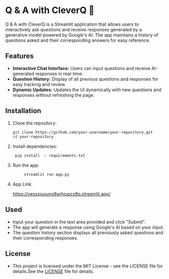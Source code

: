 # Q & A with CleverQ 🤖

Q & A with CleverQ is a Streamlit application that allows users to interactively ask questions and receive responses generated by a generative model powered by Google's AI. The app maintains a history of questions asked and their corresponding answers for easy reference.

## Features

- **Interactive Chat Interface:** Users can input questions and receive AI-generated responses in real-time.
- **Question History:** Display of all previous questions and responses for easy tracking and review.
- **Dynamic Updates:** Updates the UI dynamically with new questions and responses without refreshing the page.

## Installation

1. Clone the repository:

   ```bash
   git clone https://github.com/your-username/your-repository.git
   cd your-repository

2. Install dependencies:

    ```bash
     pip install -r requirements.txt

3. Run the app:

    ```bash
         streamlit run app.py

4. App Link:
   
      https://vessxjuxunq8wjhiupcx8p.streamlit.app/
## Used

- Input your question in the text area provided and click "Submit".
- The app will generate a response using Google's AI based on your input.
- The question history section displays all previously asked questions and their corresponding responses.

## License
- This project is licensed under the MIT License - see the LICENSE file for details.See the [LICENSE](https://github.com/soumyajitjalua1/CleverQ-/blob/main/LICENSE) file for details.
